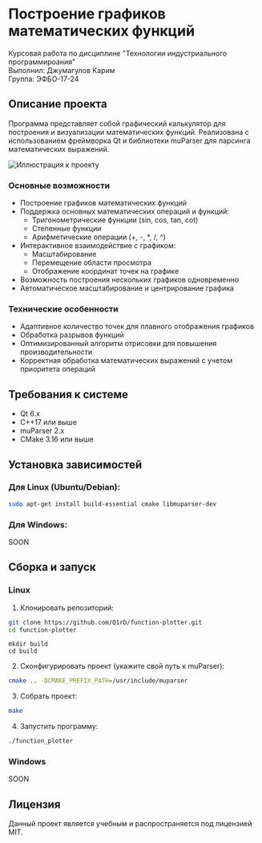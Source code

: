# Построение графиков математических функций

Курсовая работа по дисциплине "Технологии индустриального программироания"  
Выполнил: Джумагулов Карим  
Группа: ЭФБО-17-24  

## Описание проекта

Программа представляет собой графический калькулятор для построения и визуализации математических функций. Реализована с использованием фреймворка Qt и библиотеки muParser для парсинга математических выражений.

![Иллюстрация к проекту](https://github.com/Q1rD/function-plotter/tree/main/img/image.png)

### Основные возможности

- Построение графиков математических функций
- Поддержка основных математических операций и функций:
  - Тригонометрические функции (sin, cos, tan, cot)
  - Степенные функции
  - Арифметические операции (+, -, *, /, ^)
- Интерактивное взаимодействие с графиком:
  - Масштабирование
  - Перемещение области просмотра
  - Отображение координат точек на графике
- Возможность построения нескольких графиков одновременно
- Автоматическое масштабирование и центрирование графика

### Технические особенности

- Адаптивное количество точек для плавного отображения графиков
- Обработка разрывов функций
- Оптимизированный алгоритм отрисовки для повышения производительности
- Корректная обработка математических выражений с учетом приоритета операций

## Требования к системе

- Qt 6.x
- C++17 или выше
- muParser 2.x
- CMake 3.16 или выше

## Установка зависимостей

### Для Linux (Ubuntu/Debian):
```bash
sudo apt-get install build-essential cmake libmuparser-dev
```

### Для Windows:
SOON

## Сборка и запуск

### Linux
1. Клонировать репозиторий:
```bash
git clone https://github.com/Q1rD/function-plotter.git
cd function-plotter
```

```
mkdir build
cd build
```

2. Сконфигурировать проект (укажите свой путь к muParser):
```bash
cmake .. -DCMAKE_PREFIX_PATH=/usr/include/muparser
```

3. Собрать проект:
```bash
make
```

4. Запустить программу:
```bash
./function_plotter
```

### Windows
SOON

## Лицензия

Данный проект является учебным и распространяется под лицензией MIT.
